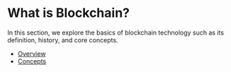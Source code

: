 # What is Blockchain?

In this section, we explore the basics of blockchain technology such as its definition, history, and core concepts.

* [Overview](overview.md)
* [Concepts](concepts.md)
